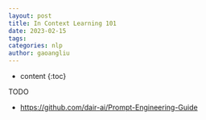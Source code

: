 ```yaml
---
layout: post
title: In Context Learning 101
date: 2023-02-15
tags: 
categories: nlp
author: gaoangliu
---
```

* content
{:toc}



TODO 

- https://github.com/dair-ai/Prompt-Engineering-Guide



